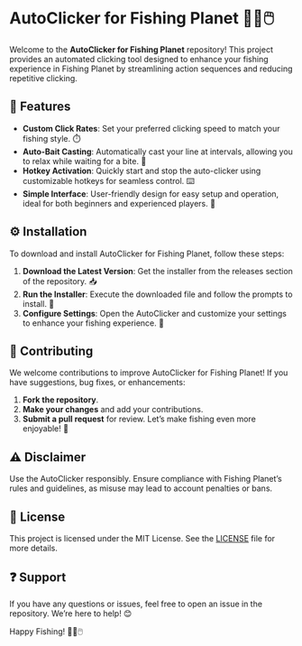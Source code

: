 # AutoClicker for Fishing Planet 🎣🤖🖱️

Welcome to the **AutoClicker for Fishing Planet** repository! This project provides an automated clicking tool designed to enhance your fishing experience in Fishing Planet by streamlining action sequences and reducing repetitive clicking.

## 🌟 Features  
- **Custom Click Rates**: Set your preferred clicking speed to match your fishing style. ⏱️  
- **Auto-Bait Casting**: Automatically cast your line at intervals, allowing you to relax while waiting for a bite. 🎣  
- **Hotkey Activation**: Quickly start and stop the auto-clicker using customizable hotkeys for seamless control. ⌨️  
- **Simple Interface**: User-friendly design for easy setup and operation, ideal for both beginners and experienced players. 🎨

## ⚙️ Installation  
To download and install AutoClicker for Fishing Planet, follow these steps:

1. **Download the Latest Version**: Get the installer from the releases section of the repository. 📥  
2. **Run the Installer**: Execute the downloaded file and follow the prompts to install. 🚀  
3. **Configure Settings**: Open the AutoClicker and customize your settings to enhance your fishing experience. 🔧

## 🤝 Contributing  
We welcome contributions to improve AutoClicker for Fishing Planet! If you have suggestions, bug fixes, or enhancements:

1. **Fork the repository**.
2. **Make your changes** and add your contributions.
3. **Submit a pull request** for review. Let’s make fishing even more enjoyable! 🎉

## ⚠️ Disclaimer  
Use the AutoClicker responsibly. Ensure compliance with Fishing Planet’s rules and guidelines, as misuse may lead to account penalties or bans.

## 📜 License  
This project is licensed under the MIT License. See the [LICENSE](LICENSE) file for more details.

## ❓ Support  
If you have any questions or issues, feel free to open an issue in the repository. We’re here to help! 😊

Happy Fishing! 🎣🤖🖱️